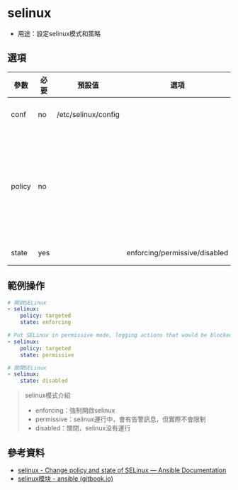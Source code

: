 # selinux

- 用途：設定selinux模式和策略

## 選項

| 參數   | 必要 | 預設值              | 選項                          | 說明                                                                                            |
| ------ | ---- | ------------------- | ----------------------------- | ----------------------------------------------------------------------------------------------- |
| conf   | no   | /etc/selinux/config |                               | SElinux的設定檔路徑                                                                             |
| policy | no   |                     |                               | name of the SELinux policy to use (example: targeted) will be required if state is not disabled |
| state  | yes  |                     | enforcing/permissive/disabled | SElinux的模式                                                                                   |

## 範例操作
```yaml
# 開啟SELinux
- selinux:
    policy: targeted
    state: enforcing

# Put SELinux in permissive mode, logging actions that would be blocked.
- selinux:
    policy: targeted
    state: permissive

# 關閉SELinux
- selinux:
    state: disabled
```

> selinux模式介紹
> - enforcing：強制開啟selinux
> - permissive：selinux運行中，會有告警訊息，但實際不會限制
> - disabled：關閉，selinux没有運行
## 參考資料
* [selinux - Change policy and state of SELinux — Ansible Documentation](https://docs.ansible.com/ansible/2.4/selinux_module.html)
* [selinux模块 - ansible (gitbook.io)](https://pshizhsysu.gitbook.io/ansible/ansiblemo-kuai/selinuxmo-kuai)
